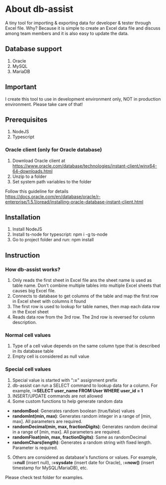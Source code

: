 # About db-assist
A tiny tool for importing & exporting data for developer & tester through Excel file. Why? Because it is simple to create an Excel data file and discuss among team members and it is also easy to update the data.

## Database support
1. Oracle
2. MySQL
3. MariaDB

## Important
I create this tool to use in development environment only, NOT in production environment. Please take care of that!

## Prerequisites
1. NodeJS
2. Typescript

### Oracle client (only for Oracle database)
1. Download Oracle client at https://www.oracle.com/database/technologies/instant-client/winx64-64-downloads.html
2. Unzip to a folder
3. Set system path variables to the folder

Follow this guideline for details https://docs.oracle.com/en/database/oracle/r-enterprise/1.5.1/oread/installing-oracle-database-instant-client.html

## Installation
1. Install NodeJS
2. Install ts-node for typescript: npm i -g ts-node
3. Go to project folder and run: npm install

## Instruction

### How db-assist works?
1. Only reads the first sheet in Excel file ans the sheet name is used as table name. Don't combine multiple tables into multiple Excel sheets that causes big Excel file.
2. Connects to database to get columns of the table and map the first row in Excel sheet with columns it found
3. The first row is used to lookup for table names, then map each data row in the Excel sheet
4. Reads data row from the 3rd row. The 2nd row is reversed for column description.

### Normal cell values
1. Type of a cell value depends on the same column type that is described in its database table
2. Empty cell is considered as null value

### Special cell values
1. Special value is started with "**:=**" assignment prefix
2. db-assist can run a SELECT command to lookup data for a column. For example, **:=SELECT user_name FROM User WHERE user_id = 1**
3. INSERT/UPDATE commands are not allowed
4. Some custom functions to help generate random data
  - **randomBool**: Generates random boolean (true/false) values
  - **randomInt(min, max)**: Generates random integer in a range of [min, max]. All parameters are required.
  - **randomDecimal(min, max, fractionDigits)**: Generates random decimal in a range of [min, max]. All parameters are required.
  - **randomFloat(min, max, fractionDigits)**: Same as randomDecimal
  - **randomChars(length)**: Generates a random string with fixed length. Parameter is required.
5. Others are considered as database's functions or values. For example, **:=null** (insert null), **:=sysdate** (insert date for Oracle), **:=now()** (insert timestamp for MySQL/MariaDB), etc.

Please check test folder for examples.
